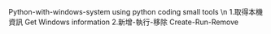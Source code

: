 Python-with-windows-system using python coding small tools \n
1.取得本機資訊 Get Windows information
2.新增-執行-移除 Create-Run-Remove
